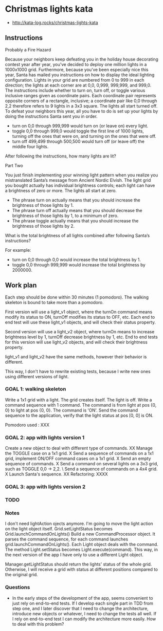 # Christmas lights kata

* http://kata-log.rocks/christmas-lights-kata

## Instructions

Probably a Fire Hazard

Because your neighbors keep defeating you in the holiday house decorating contest year after year, you’ve decided to deploy one million lights in a 1000x1000 grid. Furthermore, because you’ve been especially nice this year, Santa has mailed you instructions on how to display the ideal lighting configuration. Lights in your grid are numbered from 0 to 999 in each direction; the lights at each corner are at 0,0, 0,999, 999,999, and 999,0. The instructions include whether to turn on, turn off, or toggle various inclusive ranges given as coordinate pairs. Each coordinate pair represents opposite corners of a rectangle, inclusive; a coordinate pair like 0,0 through 2,2 therefore refers to 9 lights in a 3x3 square. The lights all start turned off. To defeat your neighbors this year, all you have to do is set up your lights by doing the instructions Santa sent you in order.

* turn on 0,0 through 999,999 would turn on (or leave on) every light.
* toggle 0,0 through 999,0 would toggle the first line of 1000 lights, turning off the ones that were on, and turning on the ones that were off.
* turn off 499,499 through 500,500 would turn off (or leave off) the middle four lights.

After following the instructions, how many lights are lit?

Part Two

You just finish implementing your winning light pattern when you realize you mistranslated Santa’s message from Ancient Nordic Elvish. The light grid you bought actually has individual brightness controls; each light can have a brightness of zero or more. The lights all start at zero.

* The phrase turn on actually means that you should increase the brightness of those lights by 1.
* The phrase turn off actually means that you should decrease the brightness of those lights by 1, to a minimum of zero.
* The phrase toggle actually means that you should increase the brightness of those lights by 2.

What is the total brightness of all lights combined after following Santa’s instructions?

For example:

* turn on 0,0 through 0,0 would increase the total brightness by 1.
* toggle 0,0 through 999,999 would increase the total brightness by 2000000.

## Work plan

Each step should be done within 30 minutes (1 pomodoro).
The walking skeleton is bound to take more than a pomodoro.

First version will use a light_v1 object, where the turnOn command means modify its status to ON, turnOff modifies its status to OFF, etc.
Each end to end test will use these light_v1 objects, and will check their status property.

Second version will use a light_v2 object, where turnOn means to increase brightness level by 1, turnOff decrease brightness by 1, etc.
End to end tests for this version will use light_v2 objects, and will check their brightness property.

light_v1 and light_v2 have the same methods, however their behavior is different.

This way, I don't have to rewrite existing tests, because I write new ones using different versions of light.

### GOAL 1: walking skeleton

Write a 1x1 grid with a light. The grid creates itself. The light is off.
Write a command sequence with 1 command. The command is from light at pos {0, 0} to light at pos {0, 0}. The command is 'ON'.
Send the command sequence to the application, verify that the light status at pos [0, 0] is ON. 

Pomodoro used : XXX

### GOAL 2: app with lights version 1

Create a new object to deal with different type of commands. XX
Manage the TOGGLE case on a 1x1 grid. X
Send a sequence of commands on a 1x1 grid, implement ON/OFF command cases on a 1x1 grid. X
Send an empty sequence of commands. X
Send a command on several lights on a 3x3 grid, such as TOGGLE 0,0 -> 2,2. \ Send a sequence of commands on a 4x4 grid. X
Launch Santa's sequence. XX
Refactoring: XXXX

### GOAL 3: app with lights version 2

### TODO

### Notes 

I don't need lightAction ojects anymore. I'm going to move the light action on the light object itself. 
Grid.setLightStatus becomes Grid.launchCommandOnLights()
Build a new CommandProcessor object. It parses the command sequence, for each command launches grid.launchCommandOnLights().
Each Light object deals with the command. The method Light.setStatus becomes Light.execute(command). This way, in the next version of the app I have only to use a different Light object.

Manager.getLightStatus should return the lights' status of the whole grid. Otherwise, I will receive a grid with status at different positions compared to the original grid.
### Questions

* In the early steps of the development of the app, seems convenient to just rely on end-to-end tests. If I develop each single part in TDD from step one, and I later discover that I need to change the architecture, introduce new objects or whatever, I need to change the tests all well. If I rely on end-to-end test I can modify the architecture more easily.
How to deal with this problem?